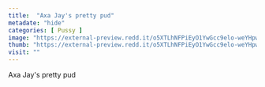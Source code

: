 ```yaml
---
title:  "Axa Jay's pretty pud"
metadate: "hide"
categories: [ Pussy ]
image: "https://external-preview.redd.it/o5XTLhNFPiEyO1YwGcc9elo-weYHpwNXRQXlwqnZZnk.jpg?auto=webp&s=8d10c873362a0d2192f36054eeab3ee25d35ed40"
thumb: "https://external-preview.redd.it/o5XTLhNFPiEyO1YwGcc9elo-weYHpwNXRQXlwqnZZnk.jpg?width=1080&crop=smart&auto=webp&s=8b1a27b5819760ce2a1f83b13b560b1377328921"
visit: ""
---
```

Axa Jay's pretty pud
